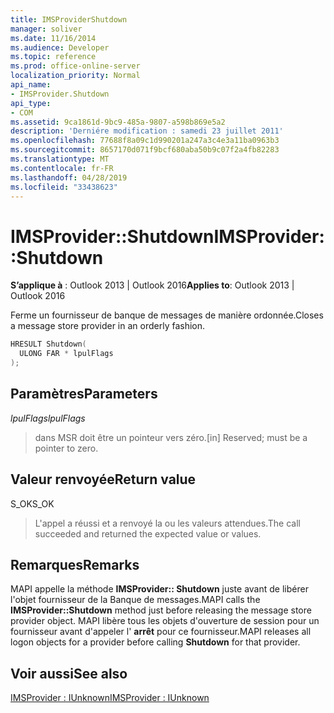```yaml
---
title: IMSProviderShutdown
manager: soliver
ms.date: 11/16/2014
ms.audience: Developer
ms.topic: reference
ms.prod: office-online-server
localization_priority: Normal
api_name:
- IMSProvider.Shutdown
api_type:
- COM
ms.assetid: 9ca1861d-9bc9-485a-9807-a598b869e5a2
description: 'Derniére modification : samedi 23 juillet 2011'
ms.openlocfilehash: 77688f8a09c1d990201a247a3c4e3a11ba0963b3
ms.sourcegitcommit: 8657170d071f9bcf680aba50b9c07f2a4fb82283
ms.translationtype: MT
ms.contentlocale: fr-FR
ms.lasthandoff: 04/28/2019
ms.locfileid: "33438623"
---
```

# <a name="imsprovidershutdown"></a><span data-ttu-id="6f84e-103">IMSProvider::Shutdown</span><span class="sxs-lookup"><span data-stu-id="6f84e-103">IMSProvider::Shutdown</span></span>

  
  
<span data-ttu-id="6f84e-104">**S’applique à** : Outlook 2013 | Outlook 2016</span><span class="sxs-lookup"><span data-stu-id="6f84e-104">**Applies to**: Outlook 2013 | Outlook 2016</span></span> 
  
<span data-ttu-id="6f84e-105">Ferme un fournisseur de banque de messages de manière ordonnée.</span><span class="sxs-lookup"><span data-stu-id="6f84e-105">Closes a message store provider in an orderly fashion.</span></span>
  
```cpp
HRESULT Shutdown(
  ULONG FAR * lpulFlags
);
```

## <a name="parameters"></a><span data-ttu-id="6f84e-106">Paramètres</span><span class="sxs-lookup"><span data-stu-id="6f84e-106">Parameters</span></span>

 <span data-ttu-id="6f84e-107">_lpulFlags_</span><span class="sxs-lookup"><span data-stu-id="6f84e-107">_lpulFlags_</span></span>
  
> <span data-ttu-id="6f84e-108">dans MSR doit être un pointeur vers zéro.</span><span class="sxs-lookup"><span data-stu-id="6f84e-108">[in] Reserved; must be a pointer to zero.</span></span>
    
## <a name="return-value"></a><span data-ttu-id="6f84e-109">Valeur renvoyée</span><span class="sxs-lookup"><span data-stu-id="6f84e-109">Return value</span></span>

<span data-ttu-id="6f84e-110">S_OK</span><span class="sxs-lookup"><span data-stu-id="6f84e-110">S_OK</span></span> 
  
> <span data-ttu-id="6f84e-111">L'appel a réussi et a renvoyé la ou les valeurs attendues.</span><span class="sxs-lookup"><span data-stu-id="6f84e-111">The call succeeded and returned the expected value or values.</span></span>
    
## <a name="remarks"></a><span data-ttu-id="6f84e-112">Remarques</span><span class="sxs-lookup"><span data-stu-id="6f84e-112">Remarks</span></span>

<span data-ttu-id="6f84e-113">MAPI appelle la méthode **IMSProvider:: Shutdown** juste avant de libérer l'objet fournisseur de la Banque de messages.</span><span class="sxs-lookup"><span data-stu-id="6f84e-113">MAPI calls the **IMSProvider::Shutdown** method just before releasing the message store provider object.</span></span> <span data-ttu-id="6f84e-114">MAPI libère tous les objets d'ouverture de session pour un fournisseur avant d'appeler l' **arrêt** pour ce fournisseur.</span><span class="sxs-lookup"><span data-stu-id="6f84e-114">MAPI releases all logon objects for a provider before calling **Shutdown** for that provider.</span></span> 
  
## <a name="see-also"></a><span data-ttu-id="6f84e-115">Voir aussi</span><span class="sxs-lookup"><span data-stu-id="6f84e-115">See also</span></span>



[<span data-ttu-id="6f84e-116">IMSProvider : IUnknown</span><span class="sxs-lookup"><span data-stu-id="6f84e-116">IMSProvider : IUnknown</span></span>](imsprovideriunknown.md)

